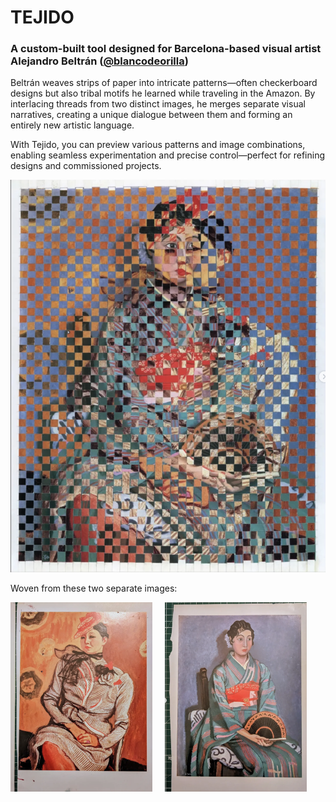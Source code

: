 # TEJIDO

### A custom-built tool designed for Barcelona-based visual artist Alejandro Beltrán ([@blancodeorilla](https://www.instagram.com/blancodeorilla/))

Beltrán weaves strips of paper into intricate patterns—often checkerboard designs but also tribal motifs he learned while traveling in the Amazon. By interlacing threads from two distinct images, he merges separate visual narratives, creating a unique dialogue between them and forming an entirely new artistic language.

With Tejido, you can preview various patterns and image combinations, enabling seamless experimentation and precise control—perfect for refining designs and commissioned projects.

![Example of Alejandro Beltrán's woven artwork](src/assets/images/example_1.png)

Woven from these two separate images:

<div style="display: flex; gap: 20px;">
  <img src="src/assets/images/source_1.png" alt="first image" width="45%">
  <img src="src/assets/images/source_2.png" alt="second image" width="45%">
</div>
